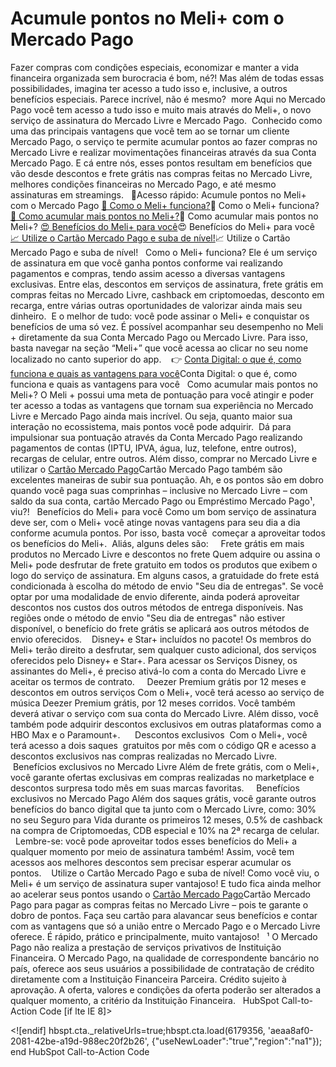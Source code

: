 # Acumule pontos no Meli+ com o Mercado Pago

Fazer compras com condições especiais, economizar e manter a vida financeira organizada sem burocracia é bom, né?! Mas além de todas essas possibilidades, imagina ter acesso a tudo isso e, inclusive, a outros benefícios especiais. Parece incrível, não é mesmo? 
more
Aqui no Mercado Pago você tem acesso a tudo isso e muito mais através do Meli+, o novo serviço de assinatura do Mercado Livre e Mercado Pago. 
Conhecido como uma das principais vantagens que você tem ao se tornar um cliente Mercado Pago, o serviço te permite acumular pontos ao fazer compras no Mercado Livre e realizar movimentações financeiras através da sua Conta Mercado Pago.
E cá entre nós, esses pontos resultam em benefícios que vão desde descontos e frete grátis nas compras feitas no Mercado Livre, melhores condições financeiras no Mercado Pago, e até mesmo assinaturas em streamings.
 
💙Acesso rápido: Acumule pontos no Meli+ com o Mercado Pago 
[🤔 Como o Meli+ funciona?](#A)🤔 Como o Meli+ funciona?
[💪 Como acumular mais pontos no Meli+?](#B)💪 Como acumular mais pontos no Meli+?
[😍 Benefícios do Meli+ para você](#C)😍 Benefícios do Meli+ para você
[📈 Utilize o Cartão Mercado Pago e suba de nível!](#D)📈 Utilize o Cartão Mercado Pago e suba de nível!
 
[](#)
Como o Meli+ funciona?
Ele é um serviço de assinatura em que você ganha pontos conforme vai realizando pagamentos e compras, tendo assim acesso a diversas vantagens exclusivas. Entre elas, descontos em serviços de assinatura, frete grátis em compras feitas no Mercado Livre, cashback em criptomoedas, desconto em recarga, entre várias outras oportunidades de valorizar ainda mais seu dinheiro. 
E o melhor de tudo: você pode assinar o Meli+ e conquistar os benefícios de uma só vez. É possível acompanhar seu desempenho no Meli + diretamente da sua Conta Mercado Pago ou Mercado Livre. Para isso, basta navegar na seção “Meli+” que você acessa ao clicar no seu nome localizado no canto superior do app. 
 
👉 [Conta Digital: o que é, como funciona e quais as vantagens para você](/conta-digital-como-funciona)Conta Digital: o que é, como funciona e quais as vantagens para você
 
[](#)
Como acumular mais pontos no Meli+?
O Meli + possui uma meta de pontuação para você atingir e poder ter acesso a todas as vantagens que tornam sua experiência no Mercado Livre e Mercado Pago ainda mais incrível. Ou seja, quanto maior sua interação no ecossistema, mais pontos você pode adquirir. 
Dá para impulsionar sua pontuação através da Conta Mercado Pago realizando pagamentos de contas (IPTU, IPVA, água, luz, telefone, entre outros), recargas de celular, entre outros. Além disso, comprar no Mercado Livre e utilizar o [Cartão Mercado Pago](/conheca-os-benef%C3%ADcios-de-comprar-com-o-cartao-mercado-pago)Cartão Mercado Pago também são excelentes maneiras de subir sua pontuação. Ah, e os pontos são em dobro quando você paga suas comprinhas – inclusive no Mercado Livre – com saldo da sua conta, cartão Mercado Pago ou Empréstimo Mercado Pago¹, viu?!
 
[](#)
Benefícios do Meli+ para você
Como um bom serviço de assinatura deve ser, com o Meli+ você atinge novas vantagens para seu dia a dia conforme acumula pontos. Por isso, basta você  começar a aproveitar todos os benefícios do Meli+. 
Aliás, alguns deles são: 
 
  Frete grátis em mais produtos no Mercado Livre e descontos no frete
Quem adquire ou assina o Meli+ pode desfrutar de frete gratuito em todos os produtos que exibem o logo do serviço de assinatura. Em alguns casos, a gratuidade do frete está condicionada à escolha do método de envio "Seu dia de entregas". Se você optar por uma modalidade de envio diferente, ainda poderá aproveitar descontos nos custos dos outros métodos de entrega disponíveis.
Nas regiões onde o método de envio "Seu dia de entregas" não estiver disponível, o benefício do frete grátis se aplicará aos outros métodos de envio oferecidos.
 
  Disney+ e Star+ incluídos no pacote!
Os membros do Meli+ terão direito a desfrutar, sem qualquer custo adicional, dos serviços oferecidos pelo Disney+ e Star+. Para acessar os Serviços Disney, os assinantes do Meli+, é preciso ativá-lo com a conta do Mercado Livre e aceitar os termos de contrato.
 
  Deezer Premium grátis por 12 meses e descontos em outros serviços
Com o Meli+, você terá acesso ao serviço de música Deezer Premium grátis, por 12 meses corridos. Você também deverá ativar o serviço com sua conta do Mercado Livre. Além disso, você também pode adquirir descontos exclusivos em outras plataformas como a HBO Max e o Paramount+.
 
 
  Descontos exclusivos 
Com o Meli+, você terá acesso a dois saques  gratuitos por mês com o código QR e acesso a descontos exclusivos nas compras realizadas no Mercado Livre.  
 
  Benefícios exclusivos no Mercado Livre
Além de frete grátis, com o Meli+, você garante ofertas exclusivas em compras realizadas no marketplace e descontos surpresa todo mês em suas marcas favoritas. 
 
  Benefícios exclusivos no Mercado Pago
Além dos saques grátis, você garante outros benefícios do banco digital que ta junto com o Mercado Livre, como: 30% no seu Seguro para Vida durante os primeiros 12 meses, 0.5% de cashback na compra de Criptomoedas, CDB especial e 10% na 2ª recarga de celular. 
 
Lembre-se: você pode aproveitar todos esses benefícios do Meli+ a qualquer momento por meio de assinatura também! Assim, você tem acessos aos melhores descontos sem precisar esperar acumular os pontos. 
 
[](#)
Utilize o Cartão Mercado Pago e suba de nível!
Como você viu, o Meli+ é um serviço de assinatura super vantajoso! E tudo fica ainda melhor ao acelerar seus pontos usando o [Cartão Mercado Pago](/cartoes-mercado-pago-pague-no-debito-credito-ou-no-cartao-virtual)Cartão Mercado Pago para pagar as compras feitas no Mercado Livre – pois te garante o dobro de pontos.
Faça seu cartão para alavancar seus benefícios e contar com as vantagens que só a união entre o Mercado Pago e o Mercado Livre oferece. É rápido, prático e principalmente, muito vantajoso!
 
¹ O Mercado Pago não realiza a prestação de serviços privativos de Instituição Financeira. O Mercado Pago, na qualidade de correspondente bancário no país, oferece aos seus usuários a possibilidade de contratação de crédito diretamente com a Instituição Financeira Parceira. Crédito sujeito à aprovação. A oferta, valores e condições da oferta poderão ser alterados a qualquer momento, a critério da Instituição Financeira.
 
HubSpot Call-to-Action Code [if lte IE 8]><div id="hs-cta-ie-element"></div><![endif][](https://cta-redirect.hubspot.com/cta/redirect/6179356/aeaa8af0-2081-42be-a19d-988ec20f2b26) hbspt.cta._relativeUrls=true;hbspt.cta.load(6179356, 'aeaa8af0-2081-42be-a19d-988ec20f2b26', {"useNewLoader":"true","region":"na1"});  end HubSpot Call-to-Action Code
